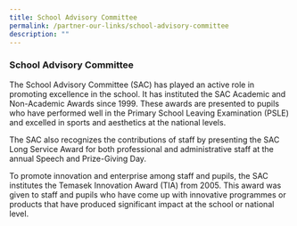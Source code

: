 ```yaml
---
title: School Advisory Committee
permalink: /partner-our-links/school-advisory-committee
description: ""
---
```

### School Advisory Committee

The School Advisory Committee (SAC) has played an active role in promoting excellence in the school. It has instituted the SAC Academic and Non-Academic Awards since 1999. These awards are presented to pupils who have performed well in the Primary School Leaving Examination (PSLE) and excelled in sports and aesthetics at the national levels.

  

The SAC also recognizes the contributions of staff by presenting the SAC Long Service Award for both professional and administrative staff at the annual Speech and Prize-Giving Day.

  

To promote innovation and enterprise among staff and pupils, the SAC institutes the Temasek Innovation Award (TIA) from 2005. This award was given to staff and pupils who have come up with innovative programmes or products that have produced significant impact at the school or national level.